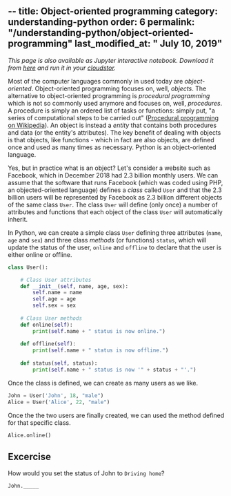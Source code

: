 --
title: Object-oriented programming
category: understanding-python
order: 6
permalink: "/understanding-python/object-oriented-programming"
last_modified_at: " July 10, 2019"
---

*This page is also available as Jupyter interactive notebook. Download it from [here](https://code.research.uts.edu.au/143852/code-as-literacy-jupyter-notebooks/blob/master/understanding-python/python-06-object-oriented-programming.ipynb) and run it in your [cloudstor](/getting-started/jupyter-notebook).* 

Most of the computer languages commonly in used today are *object-oriented*. Object-oriented programming focuses on, well, *objects*. The alternative to object-oriented programming is *procedural programming* which is not so commonly used anymore and focuses on, well, *procedures*. A procedure is simply an ordered list of tasks or functions: simply put, "a series of computational steps to be carried out" ([Procedural programming on Wikipedia](https://en.wikipedia.org/wiki/Procedural_programming)). An object is instead a *entity* that contains both procedures and data (or the entity's attributes). The key benefit of dealing with objects is that objects, like functions - which in fact are also objects, are defined once and used as many times as necessary. Python is an object-oriented language.

Yes, but in practice what is an object? Let's consider a website such as Facebook, which in December 2018 had 2.3 billion monthly users. We can assume that the software that runs Facebook (which was coded using PHP, an objected-oriented language) defines a *class* called `User` and that the 2.3 billion users will be represented by Facebook as 2.3 billion different objects of the same class `User`. The class `User` will define (only once) a number of attributes and functions that each object of the class `User` will automatically inherit. 

In Python, we can create a simple class `User` defining three attributes (`name`, `age` and `sex`) and three class *methods* (or functions) `status`, which will update the status of the user, `online` and `offline` to declare that the user is either online or offline. 


```python
class User():

    # Class User attributes 
    def __init__(self, name, age, sex):
        self.name = name
        self.age = age
        self.sex = sex
        
    # Class User methods    
    def online(self):
        print(self.name + " status is now online.")
        
    def offline(self):
        print(self.name + " status is now offline.")
        
    def status(self, status):
        print(self.name + " status is now '" + status + "'.")
```

Once the class is defined, we can create as many users as we like.


```python
John = User('John', 18, "male")
Alice = User('Alice', 22, "male")
```

Once the the two users are finally created, we can used the method defined for that specific class.


```python
Alice.online()
```

## Excercise

How would you set the status of John to `Driving home`?


```python
John._____
```

